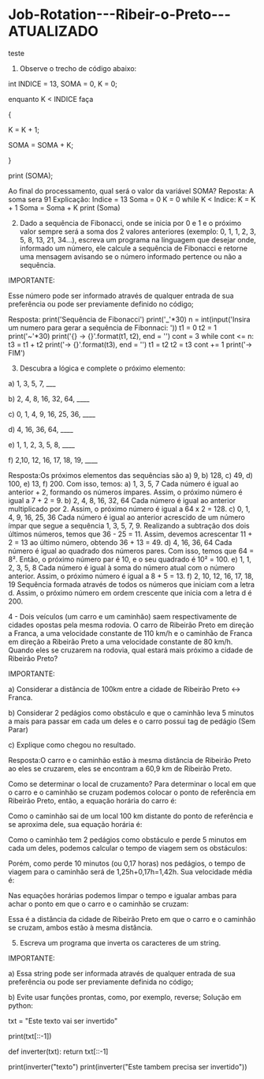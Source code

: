 # Job-Rotation---Ribeir-o-Preto---ATUALIZADO
teste

1) Observe o trecho de código abaixo:

int INDICE = 13, SOMA = 0, K = 0;

enquanto K < INDICE faça

{

K = K + 1;

SOMA = SOMA + K;

}

print (SOMA);


Ao final do processamento, qual será o valor da variável SOMA?
Reposta: A soma sera 91
Explicação:
Indice = 13
Soma = 0
K = 0
while K < Indice:
   K = K + 1
   Soma = Soma + K
print (Soma)


2) Dado a sequência de Fibonacci, onde se inicia por 0 e 1 e o próximo valor sempre será a soma dos 2 valores anteriores (exemplo: 0, 1, 1, 2, 3, 5, 8, 13, 21, 34...), escreva um programa na linguagem que desejar onde, informado um número, ele calcule a sequência de Fibonacci e retorne uma mensagem avisando se o número informado pertence ou não a sequência.

IMPORTANTE:

Esse número pode ser informado através de qualquer entrada de sua preferência ou pode ser previamente definido no código;

Resposta:
print('Sequência de Fibonacci')
print('_'*30)
n = int(input('Insira um numero para gerar a sequência de Fibonnaci: '))
t1 = 0
t2 = 1
print('~'*30)
print('{} -> {}'.format(t1, t2), end = '')
cont = 3
while cont <= n:
   t3 = t1 + t2
   print('-> {}'.format(t3), end = '')
   t1 = t2
   t2 = t3
   cont += 1
print('-> FIM')


3) Descubra a lógica e complete o próximo elemento:

a) 1, 3, 5, 7, ___

b) 2, 4, 8, 16, 32, 64, ____

c) 0, 1, 4, 9, 16, 25, 36, ____

d) 4, 16, 36, 64, ____

e) 1, 1, 2, 3, 5, 8, ____

f) 2,10, 12, 16, 17, 18, 19, ____

Resposta:Os próximos elementos das sequências são a) 9, b) 128, c) 49, d) 100, e) 13, f) 200.
Com isso, temos:
a) 1, 3, 5, 7
Cada número é igual ao anterior + 2, formando os números ímpares. Assim, o próximo número é igual a 7 + 2 = 9.
b) 2, 4, 8, 16, 32, 64
Cada número é igual ao anterior multiplicado por 2. Assim, o próximo número é igual a 64 x 2 = 128.
c) 0, 1, 4, 9, 16, 25, 36
Cada número é igual ao anterior acrescido de um número ímpar que segue a sequência 1, 3, 5, 7, 9. Realizando a subtração dos dois últimos números, temos que 36 - 25 = 11. Assim, devemos acrescentar 11 + 2 = 13 ao último número, obtendo 36 + 13 = 49.
d) 4, 16, 36, 64
Cada número é igual ao quadrado dos números pares. Com isso, temos que 64 = 8². Então, o próximo número par é 10, e o seu quadrado é 10² = 100.
e) 1, 1, 2, 3, 5, 8
Cada número é igual à soma do número atual com o número anterior. Assim, o próximo número é igual a 8 + 5 = 13.
f) 2, 10, 12, 16, 17, 18, 19
Sequência formada através de todos os números que iniciam com a letra d. Assim, o próximo número em ordem crescente que inicia com a letra d é 200.


4 - Dois veículos (um carro e um caminhão) saem respectivamente de cidades opostas pela mesma rodovia. O carro de Ribeirão Preto em direção a Franca, a uma velocidade constante de 110 km/h e o caminhão de Franca em direção a Ribeirão Preto a uma velocidade constante de 80 km/h. Quando eles se cruzarem na rodovia, qual estará mais próximo a cidade de Ribeirão Preto?



IMPORTANTE:

a) Considerar a distância de 100km entre a cidade de Ribeirão Preto <-> Franca.

b) Considerar 2 pedágios como obstáculo e que o caminhão leva 5 minutos a mais para passar em cada um deles e o carro possui tag de pedágio (Sem Parar)

c) Explique como chegou no resultado.

Resposta:O carro e o caminhão estão à mesma distância de Ribeirão Preto ao eles se cruzarem, eles se encontram a 60,9 km de Ribeirão Preto.

Como se determinar o local de cruzamento?
Para determinar o local em que o carro e o caminhão se cruzam podemos colocar o ponto de referência em Ribeirão Preto, então, a equação horária do carro é:
 
Como o caminhão sai de um local 100 km distante do ponto de referência e se aproxima dele, sua equação horária é:
 
Como o caminhão tem 2 pedágios como obstáculo e perde 5 minutos em cada um deles, podemos calcular o tempo de viagem sem os obstáculos:
 
Porém, como perde 10 minutos (ou 0,17 horas) nos pedágios, o tempo de viagem para o caminhão será de 1,25h+0,17h=1,42h. Sua velocidade média é:
 
Nas equações horárias podemos limpar o tempo e igualar ambas para achar o ponto em que o carro e o caminhão se cruzam:
 
Essa é a distância da cidade de Ribeirão Preto em que o carro e o caminhão se cruzam, ambos estão à mesma distância.

5) Escreva um programa que inverta os caracteres de um string.

IMPORTANTE:

a) Essa string pode ser informada através de qualquer entrada de sua preferência ou pode ser previamente definida no código;

b) Evite usar funções prontas, como, por exemplo, reverse;
Solução em python:

txt = "Este texto vai ser invertido"

print(txt[::-1])

def inverter(txt):
  return txt[::-1]
  
print(inverter("texto")
print(inverter("Este tambem precisa ser invertido"))

